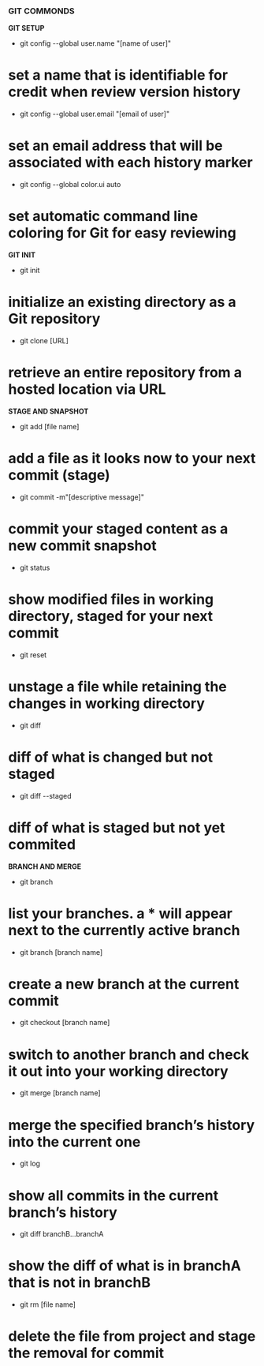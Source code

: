 ### GIT COMMONDS

**GIT SETUP**

- git config --global user.name "[name of user]"

# set a name that is identifiable for credit when review version history

- git config --global user.email "[email of user]"

# set an email address that will be associated with each history marker

- git config --global color.ui auto

# set automatic command line coloring for Git for easy reviewing

**GIT INIT**

- git init

# initialize an existing directory as a Git repository

- git clone [URL]

# retrieve an entire repository from a hosted location via URL

**STAGE AND SNAPSHOT**

- git add [file name]

# add a file as it looks now to your next commit (stage)

- git commit -m"[descriptive message]"

# commit your staged content as a new commit snapshot

- git status

# show modified files in working directory, staged for your next commit

- git reset

# unstage a file while retaining the changes in working directory

- git diff

# diff of what is changed but not staged

- git diff --staged

# diff of what is staged but not yet commited

**BRANCH AND MERGE**

- git branch

# list your branches. a \* will appear next to the currently active branch

- git branch [branch name]

# create a new branch at the current commit

- git checkout [branch name]

# switch to another branch and check it out into your working directory

- git merge [branch name]

# merge the specified branch’s history into the current one

- git log

# show all commits in the current branch’s history

- git diff branchB...branchA

# show the diff of what is in branchA that is not in branchB

- git rm [file name]

# delete the file from project and stage the removal for commit
